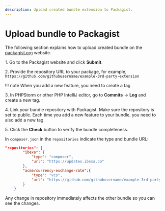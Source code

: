 ```yaml
---
description: Upload created bundle extension to Packagist.
---
```


# Upload bundle to Packagist

The following section explains how to upload created bundle  on the [packagist.org](https://packagist.org/) website.

1\. Go to the Packagist website and click **Submit**.

2\. Provide the repository URL to your package, for example, 
`https://github.com/githubusername/example-3rd-party-extension`


!!! note
    When you add a new feature, you need to create a tag. 


3\. In PHPStorm or other PHP IntelliJ editor, go to **Commits** -> **Log** and create a new tag.

4\. Link your bundle repository with Packagist.
Make sure the repository is set to public.
Each time you add a new feature to your bundle, you need to also add a new tag.

5\. Click the **Check** button to verify the bundle completeness.

In `composer.json` in the `repositories` indicate the type and bundle URL:

```json
"repositories": {
        "ibexa": {
            "type": "composer",
            "url": "https://updates.ibexa.co"
        },
        "acme/currency-exchange-rate":{
            "type": "vcs",
            "url": "https://github.com/githubusername/example-3rd-party-extension"
        }
    }
```

Any change in repository immediately affects the other bundle so you can see the changes.